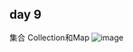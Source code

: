 ## day 9
集合
Collection和Map
![image](https://user-images.githubusercontent.com/91414286/189475856-19395f92-c167-4693-8af0-9d7a9471fdde.png)
